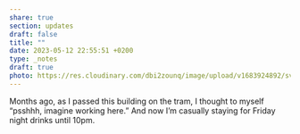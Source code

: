 ```yaml
---
share: true
section: updates
draft: false
title: ""
date: 2023-05-12 22:55:51 +0200
type: _notes
draft: true
photo: https://res.cloudinary.com/dbi2zounq/image/upload/v1683924892/svwrxcr3gfil7oqier9a.jpg
---
```



Months ago, as I passed this building on the tram, I thought to myself “psshhh, imagine working here.” And now I’m casually staying for Friday night drinks until 10pm. 
